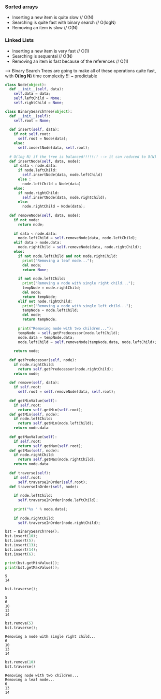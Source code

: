 
### Sorted arrays
- Inserting a new item is quite slow // O(N)
- Searching is quite fast with binary search // O(logN)
- Removing an item is slow // O(N)

### Linked Lists
- Inserting a new item is very fast // O(1)
- Searching is sequental // O(N)
- Removing an item is fast because of the references // O(1)

-->  Binary Search Trees are going to make all of these operations quite fast, with **O(log N)** time complexity !!! ~ predictable


```python
class Node(object):
  def __init__(self, data):
    self.data = data;
    self.leftChild = None;
    self.rightChild = None;
```


```python
class BinarySearchTree(object):
  def __init__(self):
    self.root = None;
    
  def insert(self, data):
    if not self.root:
      self.root = Node(data);
    else:
      self.insertNode(data, self.root);
  
  # O(log N) if the tree is balanced!!!!!!! --> it can reduced to O(N) --> AVL RBT are needed!!!!
  def insertNode(self, data, node):
    if data < node.data:
      if node.leftChild:
        self.insertNode(data, node.leftChild)
      else :
        node.leftChild = Node(data)
    else:
      if node.rightChild:
        self.insertNode(data, node.rightChild);
      else:
        node.rightChild = Node(data);
        
  def removeNode(self, data, node):
    if not node:
      return node;
    
    if data < node.data:
      node.leftChild = self.removeNode(data, node.leftChild);
    elif data > node.data:
      node.rightChild = self.removeNode(data, node.rightChild);
    else:
      if not node.leftChild and not node.rightChild:
        print("Removing a leaf node...");
        del node;
        return None;
      
      if not node.leftChild:
        print("Removing a node with single right child...");
        tempNode = node.rightChild;
        del node;
        return tempNode;
      elif not node.rightChild:
        print("Removing a node with single left child...");
        tempNode = node.leftChild;
        del node;
        return tempNode;
      
      print("Removing node with two children...");
      tempNode = self.getPredecessor(node.leftChild);
      node.data = tempNode.data;
      node.leftChild = self.removeNode(tempNode.data, node.leftChild);
    
    return node;
      
  def getPredecessor(self, node):
    if node.rightChild:
      return self.getPredecessor(node.rightChild);
    return node;
      
  def remove(self, data):
    if self.root:
      self.root = self.removeNode(data, self.root);
  
  def getMinValue(self):
    if self.root:
      return self.getMin(self.root);
  def getMin(self, node):
    if node.leftChild:
      return self.getMin(node.leftChild);
    return node.data
  
  def getMaxValue(self):
    if self.root:
      return self.getMax(self.root);
  def getMax(self, node):
    if node.rightChild:
      return self.getMax(node.rightChild);
    return node.data
  
  def traverse(self):
    if self.root:
      self.traverseInOrder(self.root);
  def traverseInOrder(self, node):
    
    if node.leftChild:
      self.traverseInOrder(node.leftChild);
    
    print("%s " % node.data);
    
    if node.rightChild:
      self.traverseInOrder(node.rightChild);
```


```python
bst = BinarySearchTree();
bst.insert(10);
bst.insert(5);
bst.insert(13);
bst.insert(14);
bst.insert(6);

print(bst.getMinValue());
print(bst.getMaxValue());
```

    5
    14



```python
bst.traverse();
```

    5 
    6 
    10 
    13 
    14 



```python
bst.remove(5)
bst.traverse();
```

    Removing a node with single right child...
    6 
    10 
    13 
    14 



```python
bst.remove(10)
bst.traverse()
```

    Removing node with two children...
    Removing a leaf node...
    6 
    13 
    14 



```python

```
